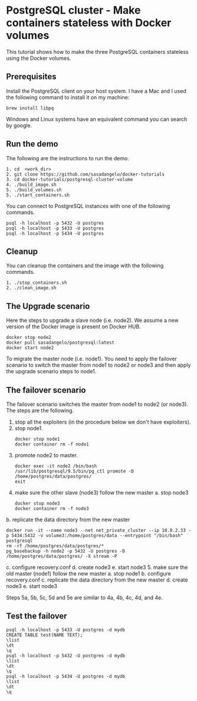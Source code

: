 # PostgreSQL cluster - Make containers stateless with Docker volumes

This tutorial shows how to make the three PostgreSQL containers stateless using the Docker volumes.

## Prerequisites

Install the PostgreSQL client on your host system. I have a Mac and I used the following command to install it on my machine:

```
brew install libpq
```

Windows and Linux systems have an equivalent command you can search by google.

## Run the demo

The following are the instructions to run the demo.

```
1. cd  <work_dir>
2. git clone https://github.com/sasadangelo/docker-tutorials
3. cd docker-tutorials/postgresql-cluster-volume
4. ./build_image.sh
5. ./build_volumes.sh
5. ./start_containers.sh
```

You can connect to PostgreSQL instances with one of the following commands.

```
psql -h localhost -p 5432 -U postgres
psql -h localhost -p 5433 -U postgres
psql -h localhost -p 5434 -U postgres
```

## Cleanup

You can cleanup the containers and the image with the following commands.

```
1. ./stop_containers.sh
2. ./clean_image.sh
```

## The Upgrade scenario

Here the steps to upgrade a slave node (i.e. node2). We assume a new version of the Docker image is present on Docker HUB.

```
docker stop node2
docker pull sasadangelo/postgresql:latest
docker start node2
```

To migrate the master node (i.e. node1). You need to apply the failover scenario to switch the master from node1 to node2 or node3 and then apply the upgrade scenario steps to node1.

## The failover scenario

The failover scenario switches the master from node1 to node2 (or node3). The steps are the following.

1. stop all the exploiters (in the procedure below we don't have exploiters).
2. stop node1.
   ```
   docker stop node1
   docker container rm -f node1
   ```
3. promote node2 to master.
   ```
   docker exec -it node2 /bin/bash
   /usr/lib/postgresql/9.5/bin/pg_ctl promote -D /home/postgres/data/postgres/
   exit
   ```
4. make sure the other slave (node3) follow the new master
  a. stop node3
   ```
   docker stop node3
   docker container rm -f node3
   ```
  b. replicate the data directory from the new master
   ```
   docker run -it --name node3 --net net_private_cluster --ip 10.0.2.33 -p 5434:5432 -v volume3:/home/postgres/data --entrypoint "/bin/bash" postgresql
   rm -rf /home/postgres/data/postgres/*
   pg_basebackup -h node2 -p 5432 -U postgres -D /home/postgres/data/postgres/ -X stream -P
   ```
  c. configure recovery.conf
  d. create node3
  e. start node3
5. make sure the old master (node1) follow the new master
  a. stop node1
  b. configure recovery.conf
  c. replicate the data directory from the new master
  d. create node3
  e. start node3

Steps 5a, 5b, 5c, 5d and 5e are similar to 4a, 4b, 4c, 4d, and 4e.

## Test the failover

```
psql -h localhost -p 5433 -U postgres -d mydb
CREATE TABLE test(NAME TEXT);
\list
\dt
\q
psql -h localhost -p 5432 -U postgres -d mydb
\list
\dt
\q
psql -h localhost -p 5434 -U postgres -d mydb
\list
\dt
\q
```



